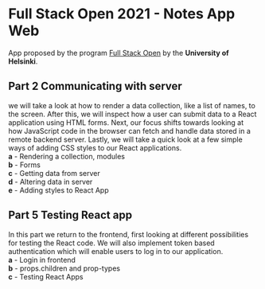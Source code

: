# Full Stack Open 2021 - Notes App Web
App proposed by the program [Full Stack Open](https://fullstackopen.com/en) by the **University of Helsinki**.

## Part 2 Communicating with server
we will take a look at how to render a data collection, like a list of names, to the screen. After this, we will inspect how a user can submit data to a React application using HTML forms. Next, our focus shifts towards looking at how JavaScript code in the browser can fetch and handle data stored in a remote backend server. Lastly, we will take a quick look at a few simple ways of adding CSS styles to our React applications.<br>
**a** - Rendering a collection, modules <br>
**b** - Forms <br>
**c** - Getting data from server <br>
**d** - Altering data in server <br>
**e** - Adding styles to React App <br>

## Part 5 Testing React app
In this part we return to the frontend, first looking at different possibilities for testing the React code. We will also implement token based authentication which will enable users to log in to our application.<br>
**a** - Login in frontend <br>
**b** - props.children and prop-types <br>
**c** - Testing React Apps <br>
